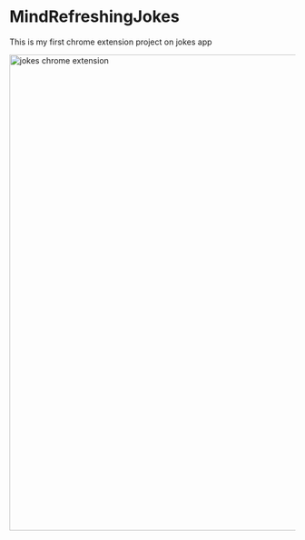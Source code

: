 # MindRefreshingJokes
This is my first chrome extension project on jokes app


<img width="839" alt="jokes chrome extension" src="https://user-images.githubusercontent.com/74593517/135034389-8d686b70-cbb2-458f-aebf-a5996bf083bd.png">
